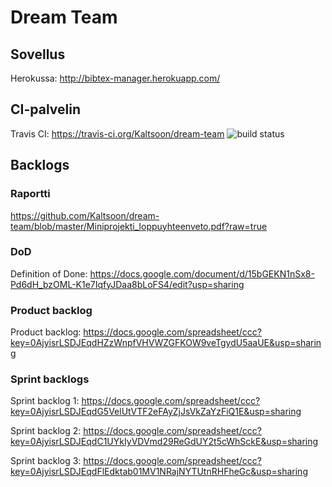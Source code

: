 # Dream Team

## Sovellus

Herokussa: http://bibtex-manager.herokuapp.com/

## CI-palvelin

Travis CI: https://travis-ci.org/Kaltsoon/dream-team
![build status](https://travis-ci.org/Kaltsoon/dream-team.svg?branch=master)

## Backlogs

### Raportti

https://github.com/Kaltsoon/dream-team/blob/master/Miniprojekti_loppuyhteenveto.pdf?raw=true

### DoD

Definition of Done: https://docs.google.com/document/d/15bGEKN1nSx8-Pd6dH_bzOML-K1e7IqfyJDaa8bLoFS4/edit?usp=sharing

### Product backlog

Product backlog: https://docs.google.com/spreadsheet/ccc?key=0AjyisrLSDJEqdHZzWnpfVHVWZGFKOW9veTgydU5aaUE&usp=sharing

### Sprint backlogs

Sprint backlog 1: https://docs.google.com/spreadsheet/ccc?key=0AjyisrLSDJEqdG5VelUtVTF2eFAyZjJsVkZaYzFiQ1E&usp=sharing

Sprint backlog 2: https://docs.google.com/spreadsheet/ccc?key=0AjyisrLSDJEqdC1UYkIyVDVmd29ReGdUY2t5cWhSckE&usp=sharing

Sprint backlog 3: https://docs.google.com/spreadsheet/ccc?key=0AjyisrLSDJEqdFlEdktab01MV1NRajNYTUtnRHFheGc&usp=sharing
